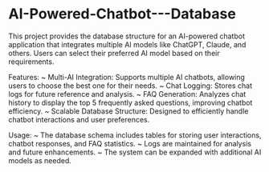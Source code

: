 # AI-Powered-Chatbot---Database
This project provides the database structure for an AI-powered chatbot application that integrates multiple AI models like ChatGPT, Claude, and others. Users can select their preferred AI model based on their requirements.

Features:
~ Multi-AI Integration: Supports multiple AI chatbots, allowing users to choose the best one for their needs.
~ Chat Logging: Stores chat logs for future reference and analysis.
~ FAQ Generation: Analyzes chat history to display the top 5 frequently asked questions, improving chatbot efficiency.
~ Scalable Database Structure: Designed to efficiently handle chatbot interactions and user preferences.

Usage:
~ The database schema includes tables for storing user interactions, chatbot responses, and FAQ statistics.
~ Logs are maintained for analysis and future enhancements.
~ The system can be expanded with additional AI models as needed.
